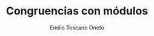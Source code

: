 ---
title: "Congruencias con módulos"
year: 2022
thumbnail: "assets/img/Logo.png"
topic: "Teoría de Números"
file: "assets/pdf/Congruencias-con-módulos.pdf"
author: "Emilio Toscano Oneto"
level: "Intermedio"
alttext: "Dividiendo el infinito."
---